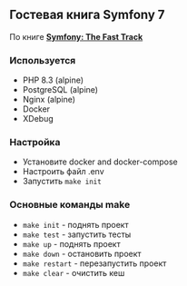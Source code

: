 ## Гостевая книга Symfony 7
По книге **[Symfony: The Fast Track](https://symfony.com/doc/current/the-fast-track)**

### Используется

- PHP 8.3 (alpine)
- PostgreSQL (alpine)
- Nginx (alpine)
- Docker
- XDebug

### Настройка

- Установите docker and docker-compose
- Настроить файл .env
- Запустить `make init`

### Основные команды make

- `make init` - поднять проект
- `make test` - запустить тесты
- `make up` - поднять проект
- `make down` - остановить проект
- `make restart` - перезапустить проект
- `make clear` - очистить кеш
